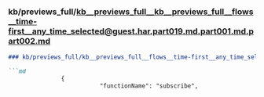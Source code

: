### kb/previews_full/kb__previews_full__kb__previews_full__flows__time-first__any_time_selected@guest.har.part019.md.part001.md.part002.md

```md
### kb/previews_full/kb__previews_full__flows__time-first__any_time_selected@guest.har.part019.md.part001.md (part 002)

```md
               {
                          "functionName": "subscribe",
                         
```

```

```
